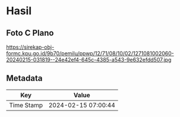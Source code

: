 # Hasil

## Foto C Plano

https://sirekap-obj-formc.kpu.go.id/9b70/pemilu/ppwp/12/71/08/10/02/1271081002060-20240215-031819--24e42ef4-645c-4385-a543-9e632efdd507.jpg


## Metadata

| Key        | Value               |
| ---------- | ------------------- |
| Time Stamp | 2024-02-15 07:00:44 |



